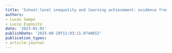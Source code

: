 ```yaml
---
title: 'School-level inequality and learning achievement: evidence from PISA'
authors:
- Lucas Sempe
- Lucio Esposito
date: '2023-01-01'
publishDate: '2025-08-29T12:03:11.074065Z'
publication_types:
- article-journal
---
```

